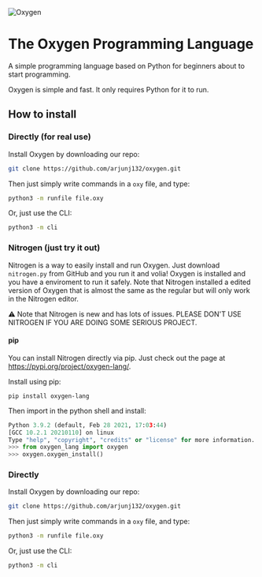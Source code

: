 ![Oxygen](https://i.ibb.co/3Mm6YQX/canvas.png)
# The Oxygen Programming Language
A simple programming language based on Python for beginners about to start programming.

Oxygen is simple and fast. It only requires Python for it to run.

## How to install


### Directly (for real use)
Install Oxygen by downloading our repo:

```bash
git clone https://github.com/arjunj132/oxygen.git
```

Then just simply write commands in a `oxy` file, and type:

```bash
python3 -m runfile file.oxy
```

Or, just use the CLI:

```bash
python3 -m cli
```



### Nitrogen (just try it out)

Nitrogen is a way to easily install and run Oxygen. Just download `nitrogen.py` from  GitHub and you run it and volia! Oxygen is installed and you have a enviroment to run it safely. Note that Nitrogen installed a edited version of Oxygen that is almost the same as the regular but will only work in the Nitrogen editor.


⚠ Note that Nitrogen is new and has lots of issues. PLEASE DON'T USE NITROGEN IF YOU ARE DOING SOME SERIOUS PROJECT. 


#### pip

You can install Nitrogen directly via pip. Just check out the page at https://pypi.org/project/oxygen-lang/.

Install using pip:
```
pip install oxygen-lang
```

Then import in the python shell and install:

```python
Python 3.9.2 (default, Feb 28 2021, 17:03:44) 
[GCC 10.2.1 20210110] on linux
Type "help", "copyright", "credits" or "license" for more information.
>>> from oxygen_lang import oxygen
>>> oxygen.oxygen_install()
```


### Directly
Install Oxygen by downloading our repo:

```bash
git clone https://github.com/arjunj132/oxygen.git
```

Then just simply write commands in a `oxy` file, and type:

```bash
python3 -m runfile file.oxy
```

Or, just use the CLI:

```bash
python3 -m cli
```

